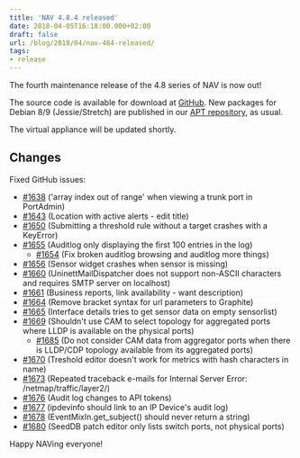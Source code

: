 ```yaml
---
title: 'NAV 4.8.4 released'
date: 2018-04-05T16:18:00.000+02:00
draft: false
url: /blog/2018/04/nav-484-released/
tags:
- release
---
```


The fourth maintenance release of the 4.8 series of NAV is now out!

The source code is available for download at [GitHub](https://github.com/UNINETT/nav/releases). New packages for Debian 8/9 (Jessie/Stretch) are published in our [APT repository](https://nav.uninett.no/install-instructions/#debian), as usual.

The virtual appliance will be updated shortly.

## Changes

Fixed GitHub issues:

*   [#1638](https://github.com/UNINETT/nav/issues/1638/) ('array index out of range' when viewing a trunk port in PortAdmin)
*   [#1643](https://github.com/UNINETT/nav/issues/1643/) (Location with active alerts - edit title)
*   [#1650](https://github.com/UNINETT/nav/issues/1650/) (Submitting a threshold rule without a target crashes with a KeyError)
*   [#1655](https://github.com/UNINETT/nav/issues/1655/) (Auditlog only displaying the first 100 entries in the log)
    *   [#1654](https://github.com/UNINETT/nav/issues/1654/) (Fix broken auditlog browsing and auditlog more things)
*   [#1656](https://github.com/UNINETT/nav/issues/1656/) (Sensor widget crashes when sensor is missing)
*   [#1660](https://github.com/UNINETT/nav/issues/1660/) (UninettMailDispatcher does not support non-ASCII characters and requires SMTP server on localhost)
*   [#1661](https://github.com/UNINETT/nav/issues/1661/) (Business reports, link availability - want description)
*   [#1664](https://github.com/UNINETT/nav/issues/1664/) (Remove bracket syntax for url parameters to Graphite)
*   [#1665](https://github.com/UNINETT/nav/issues/1665/) (Interface details tries to get sensor data on empty sensorlist)
*   [#1669](https://github.com/UNINETT/nav/issues/1669/) (Shouldn't use CAM to select topology for aggregated ports where LLDP is available on the physical ports)
    *   [#1685](https://github.com/UNINETT/nav/issues/1685/) (Do not consider CAM data from aggregator ports when there is LLDP/CDP topology available from its aggregated ports)
*   [#1670](https://github.com/UNINETT/nav/issues/1670/) (Treshold editor doesn't work for metrics with hash characters in name)
*   [#1673](https://github.com/UNINETT/nav/issues/1673/) (Repeated traceback e-mails for Internal Server Error: /netmap/traffic/layer2/)
*   [#1676](https://github.com/UNINETT/nav/issues/1676/) (Audit log changes to API tokens)
*   [#1677](https://github.com/UNINETT/nav/issues/1677/) (ipdevinfo should link to an IP Device's audit log)
*   [#1678](https://github.com/UNINETT/nav/issues/1678/) (EventMixIn.get\_subject() should never return a string)
*   [#1680](https://github.com/UNINETT/nav/issues/1680/) (SeedDB patch editor only lists switch ports, not physical ports)

Happy NAVing everyone!
